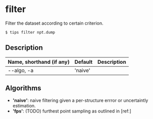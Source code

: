 # filter 

Filter the dataset according to certain criterion.

```
$ tips filter npt.dump
```

## Description

| Name, shorthand (if any) | Default        | Description     |
|--------------------------|----------------|-----------------|
| --algo, -a               | 'naive'        |                 |

## Algorithms

- **'naive'**: naive filtering given a per-structure errror or uncertaintly estimation.
- **'fps'**: (TODO) furthest point sampling as outlined in [ref:]
